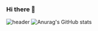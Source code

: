 ### Hi there 👋
![header](https://capsule-render.vercel.app/api?type=waving&color=auto&height=300&section=header&text=Yujin%20Han&animation=fadeIn&fontSize=90)
![Anurag's GitHub stats](https://github-readme-stats.vercel.app/api?username=cho4u4o&show_icons=true&theme=radical)
